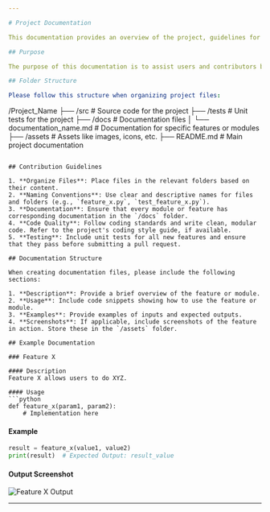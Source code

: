 ```yaml
---

# Project Documentation

This documentation provides an overview of the project, guidelines for contributions, and instructions for using the repository effectively.

## Purpose

The purpose of this documentation is to assist users and contributors by providing clear instructions on how to navigate the project, implement features, and maintain code quality.

## Folder Structure

Please follow this structure when organizing project files:

```
/Project_Name
    ├── /src                    # Source code for the project
    ├── /tests                  # Unit tests for the project
    ├── /docs                   # Documentation files
    │     └── documentation_name.md # Documentation for specific features or modules
    ├── /assets                 # Assets like images, icons, etc.
    ├── README.md               # Main project documentation
```

## Contribution Guidelines

1. **Organize Files**: Place files in the relevant folders based on their content.
2. **Naming Conventions**: Use clear and descriptive names for files and folders (e.g., `feature_x.py`, `test_feature_x.py`).
3. **Documentation**: Ensure that every module or feature has corresponding documentation in the `/docs` folder.
4. **Code Quality**: Follow coding standards and write clean, modular code. Refer to the project's coding style guide, if available.
5. **Testing**: Include unit tests for all new features and ensure that they pass before submitting a pull request.

## Documentation Structure

When creating documentation files, please include the following sections:

1. **Description**: Provide a brief overview of the feature or module.
2. **Usage**: Include code snippets showing how to use the feature or module.
3. **Examples**: Provide examples of inputs and expected outputs.
4. **Screenshots**: If applicable, include screenshots of the feature in action. Store these in the `/assets` folder.

## Example Documentation

### Feature X

#### Description
Feature X allows users to do XYZ.

#### Usage
```python
def feature_x(param1, param2):
    # Implementation here
```

#### Example
```python
result = feature_x(value1, value2)
print(result)  # Expected Output: result_value
```

#### Output Screenshot
![Feature X Output](./assets/feature_x_output.png)

---
```


